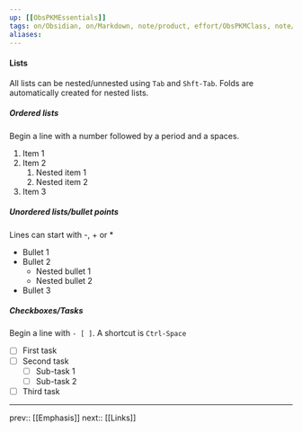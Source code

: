 ```yaml
---
up: [[ObsPKMEssentials]]
tags: on/Obsidian, on/Markdown, note/product, effort/ObsPKMClass, note/reference
aliases: 
---
```

#### Lists
All lists can be nested/unnested using `Tab` and `Shft-Tab`. Folds are automatically created for nested lists.

##### Ordered lists
Begin a line with a number followed by a period and a spaces.

1. Item 1
2. Item 2
	1. Nested item 1
	2. Nested item 2
3. Item 3

##### Unordered lists/bullet points
Lines can start with -, + or *

- Bullet 1
- Bullet 2
	- Nested bullet 1
	- Nested bullet 2
- Bullet 3

##### Checkboxes/Tasks
Begin a line with `- [ ]`. A shortcut is `Ctrl-Space`

- [ ] First task
- [ ] Second task
	- [ ] Sub-task 1
	- [ ] Sub-task 2
- [ ] Third task

---
prev:: [[Emphasis]]
next:: [[Links]]